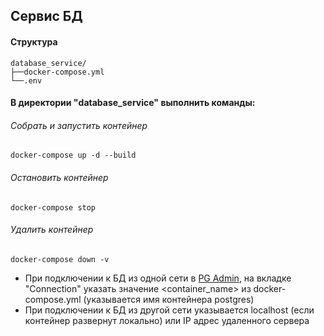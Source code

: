 ## Сервис БД

#### Структура
```
database_service/
├──docker-compose.yml
└──.env
 ```

#### В директории "database_service" выполнить команды:

###### Собрать и запустить контейнер
```
docker-compose up -d --build
```

###### Остановить контейнер
```
docker-compose stop
```

###### Удалить контейнер
```
docker-compose down -v
```

- При подключении к БД из одной сети в [PG Admin](http://localhost:5050), на вкладке "Connection" указать значение <container_name> из docker-compose.yml (указывается имя контейнера postgres)
- При подключении к БД из другой сети указывается localhost (если контейнер развернут локально) или IP адрес удаленного сервера
